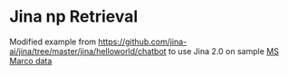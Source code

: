 # Jina np Retrieval

Modified example from https://github.com/jina-ai/jina/tree/master/jina/helloworld/chatbot to use Jina 2.0 on sample [MS Marco data](https://microsoft.github.io/msmarco/)

